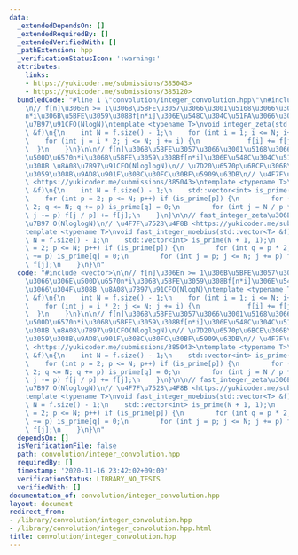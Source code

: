 ```yaml
---
data:
  _extendedDependsOn: []
  _extendedRequiredBy: []
  _extendedVerifiedWith: []
  _pathExtension: hpp
  _verificationStatusIcon: ':warning:'
  attributes:
    links:
    - https://yukicoder.me/submissions/385043>
    - https://yukicoder.me/submissions/385120>
  bundledCode: "#line 1 \"convolution/integer_convolution.hpp\"\n#include <vector>\n\
    \n// f[n]\u306En >= 1\u306B\u5BFE\u3057\u3066\u3001\u5168\u3066\u306E\u500D\u6570\
    n*i\u306B\u5BFE\u3059\u308Bf[n*i]\u306E\u548C\u304C\u51FA\u3066\u304F\u308B \u8A08\
    \u7B97\u91CFO(NlogN)\ntemplate <typename T>\nvoid integer_zeta(std::vector<T>\
    \ &f)\n{\n    int N = f.size() - 1;\n    for (int i = 1; i <= N; i++) {\n    \
    \    for (int j = i * 2; j <= N; j += i) {\n            f[i] += f[j];\n      \
    \  }\n    }\n}\n\n// f[n]\u306B\u5BFE\u3057\u3066\u3001\u5168\u3066\u306En\u306E\
    \u500D\u6570n*i\u306B\u5BFE\u3059\u308Bf[n*i]\u306E\u548C\u304C\u51FA\u3066\u304F\
    \u308B \u8A08\u7B97\u91CFO(NloglogN)\n// \u7D20\u6570p\u6BCE\u306B\u51E6\u7406\
    \u3059\u308B\u9AD8\u901F\u30BC\u30FC\u30BF\u5909\u63DB\n// \u4F7F\u7528\u4F8B\
    \ <https://yukicoder.me/submissions/385043>\ntemplate <typename T>\nvoid fast_integer_zeta(std::vector<T>\
    \ &f)\n{\n    int N = f.size() - 1;\n    std::vector<int> is_prime(N + 1, 1);\n\
    \    for (int p = 2; p <= N; p++) if (is_prime[p]) {\n        for (int q = p *\
    \ 2; q <= N; q += p) is_prime[q] = 0;\n        for (int j = N / p * p; j > 0;\
    \ j -= p) f[j / p] += f[j];\n    }\n}\n\n// fast_integer_zeta\u306E\u9006\u6F14\
    \u7B97 O(NloglogN)\n// \u4F7F\u7528\u4F8B <https://yukicoder.me/submissions/385120>\n\
    template <typename T>\nvoid fast_integer_moebius(std::vector<T> &f)\n{\n    int\
    \ N = f.size() - 1;\n    std::vector<int> is_prime(N + 1, 1);\n    for (int p\
    \ = 2; p <= N; p++) if (is_prime[p]) {\n        for (int q = p * 2; q <= N; q\
    \ += p) is_prime[q] = 0;\n        for (int j = p; j <= N; j += p) f[j / p] -=\
    \ f[j];\n    }\n}\n"
  code: "#include <vector>\n\n// f[n]\u306En >= 1\u306B\u5BFE\u3057\u3066\u3001\u5168\
    \u3066\u306E\u500D\u6570n*i\u306B\u5BFE\u3059\u308Bf[n*i]\u306E\u548C\u304C\u51FA\
    \u3066\u304F\u308B \u8A08\u7B97\u91CFO(NlogN)\ntemplate <typename T>\nvoid integer_zeta(std::vector<T>\
    \ &f)\n{\n    int N = f.size() - 1;\n    for (int i = 1; i <= N; i++) {\n    \
    \    for (int j = i * 2; j <= N; j += i) {\n            f[i] += f[j];\n      \
    \  }\n    }\n}\n\n// f[n]\u306B\u5BFE\u3057\u3066\u3001\u5168\u3066\u306En\u306E\
    \u500D\u6570n*i\u306B\u5BFE\u3059\u308Bf[n*i]\u306E\u548C\u304C\u51FA\u3066\u304F\
    \u308B \u8A08\u7B97\u91CFO(NloglogN)\n// \u7D20\u6570p\u6BCE\u306B\u51E6\u7406\
    \u3059\u308B\u9AD8\u901F\u30BC\u30FC\u30BF\u5909\u63DB\n// \u4F7F\u7528\u4F8B\
    \ <https://yukicoder.me/submissions/385043>\ntemplate <typename T>\nvoid fast_integer_zeta(std::vector<T>\
    \ &f)\n{\n    int N = f.size() - 1;\n    std::vector<int> is_prime(N + 1, 1);\n\
    \    for (int p = 2; p <= N; p++) if (is_prime[p]) {\n        for (int q = p *\
    \ 2; q <= N; q += p) is_prime[q] = 0;\n        for (int j = N / p * p; j > 0;\
    \ j -= p) f[j / p] += f[j];\n    }\n}\n\n// fast_integer_zeta\u306E\u9006\u6F14\
    \u7B97 O(NloglogN)\n// \u4F7F\u7528\u4F8B <https://yukicoder.me/submissions/385120>\n\
    template <typename T>\nvoid fast_integer_moebius(std::vector<T> &f)\n{\n    int\
    \ N = f.size() - 1;\n    std::vector<int> is_prime(N + 1, 1);\n    for (int p\
    \ = 2; p <= N; p++) if (is_prime[p]) {\n        for (int q = p * 2; q <= N; q\
    \ += p) is_prime[q] = 0;\n        for (int j = p; j <= N; j += p) f[j / p] -=\
    \ f[j];\n    }\n}\n"
  dependsOn: []
  isVerificationFile: false
  path: convolution/integer_convolution.hpp
  requiredBy: []
  timestamp: '2020-11-16 23:42:02+09:00'
  verificationStatus: LIBRARY_NO_TESTS
  verifiedWith: []
documentation_of: convolution/integer_convolution.hpp
layout: document
redirect_from:
- /library/convolution/integer_convolution.hpp
- /library/convolution/integer_convolution.hpp.html
title: convolution/integer_convolution.hpp
---
```

